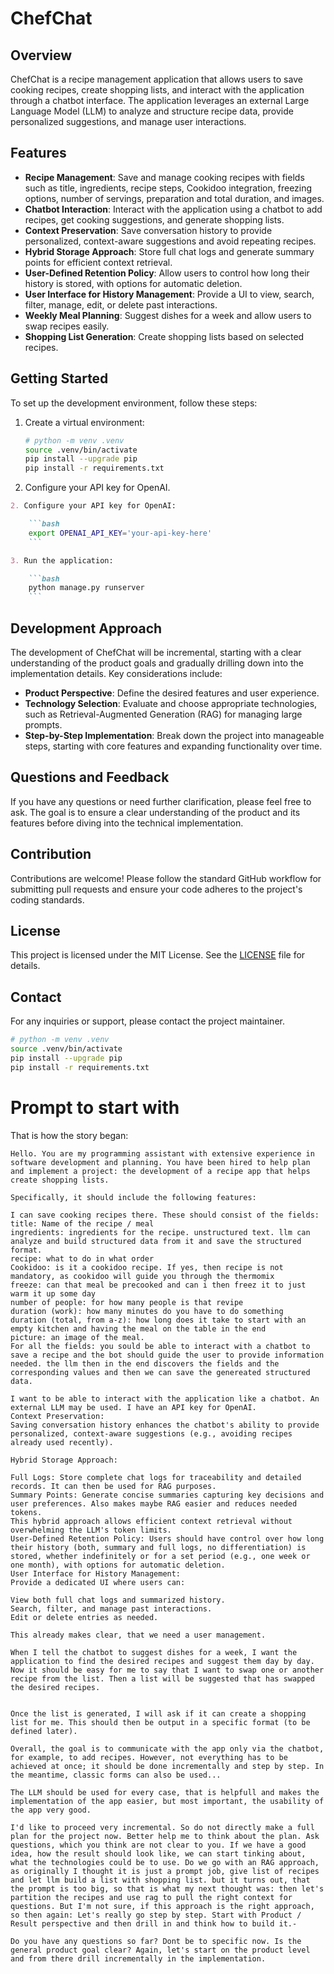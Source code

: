 # ChefChat

## Overview

ChefChat is a recipe management application that allows users to save cooking recipes, create shopping lists, and interact with the application through a chatbot interface. The application leverages an external Large Language Model (LLM) to analyze and structure recipe data, provide personalized suggestions, and manage user interactions.

## Features

- **Recipe Management**: Save and manage cooking recipes with fields such as title, ingredients, recipe steps, Cookidoo integration, freezing options, number of servings, preparation and total duration, and images.
- **Chatbot Interaction**: Interact with the application using a chatbot to add recipes, get cooking suggestions, and generate shopping lists.
- **Context Preservation**: Save conversation history to provide personalized, context-aware suggestions and avoid repeating recipes.
- **Hybrid Storage Approach**: Store full chat logs and generate summary points for efficient context retrieval.
- **User-Defined Retention Policy**: Allow users to control how long their history is stored, with options for automatic deletion.
- **User Interface for History Management**: Provide a UI to view, search, filter, manage, edit, or delete past interactions.
- **Weekly Meal Planning**: Suggest dishes for a week and allow users to swap recipes easily.
- **Shopping List Generation**: Create shopping lists based on selected recipes.

## Getting Started

To set up the development environment, follow these steps:

1. Create a virtual environment:
    ```bash
    # python -m venv .venv
    source .venv/bin/activate
    pip install --upgrade pip
    pip install -r requirements.txt
    ```

2. Configure your API key for OpenAI.
```markdown
2. Configure your API key for OpenAI:

    ```bash
    export OPENAI_API_KEY='your-api-key-here'
    ```

3. Run the application:

    ```bash
    python manage.py runserver
    ```
```

## Development Approach

The development of ChefChat will be incremental, starting with a clear understanding of the product goals and gradually drilling down into the implementation details. Key considerations include:

- **Product Perspective**: Define the desired features and user experience.
- **Technology Selection**: Evaluate and choose appropriate technologies, such as Retrieval-Augmented Generation (RAG) for managing large prompts.
- **Step-by-Step Implementation**: Break down the project into manageable steps, starting with core features and expanding functionality over time.

## Questions and Feedback

If you have any questions or need further clarification, please feel free to ask. The goal is to ensure a clear understanding of the product and its features before diving into the technical implementation.

## Contribution

Contributions are welcome! Please follow the standard GitHub workflow for submitting pull requests and ensure your code adheres to the project's coding standards.

## License

This project is licensed under the MIT License. See the [LICENSE](LICENSE) file for details.

## Contact

For any inquiries or support, please contact the project maintainer.





```bash
# python -m venv .venv
source .venv/bin/activate
pip install --upgrade pip
pip install -r requirements.txt
```



# Prompt to start with

That is how the story began:

```text
Hello. You are my programming assistant with extensive experience in software development and planning. You have been hired to help plan and implement a project: the development of a recipe app that helps create shopping lists.
                                                                                                                                                                                                                                                                                 Specifically, it should include the following features:

I can save cooking recipes there. These should consist of the fields:
title: Name of the recipe / meal
ingredients: ingredients for the recipe. unstructured text. llm can analyze and build structured data from it and save the structured format.
recipe: what to do in what order
Cookidoo: is it a cookidoo recipe. If yes, then recipe is not mandatory, as cookidoo will guide you through the thermomix
freeze: can that meal be precooked and can i then freez it to just warm it up some day
number of people: for how many people is that revipe
duration (work): how many minutes do you have to do something
duration (total, from a-z): how long does it take to start with an empty kitchen and having the meal on the table in the end
picture: an image of the meal.                                                                                                                                                                                                                                                   For all the fields: you sould be able to interact with a chatbot to save a recipe and the bot should guide the user to provide information needed. the llm then in the end discovers the fields and the corresponding values and then we can save the genereated structured data.

I want to be able to interact with the application like a chatbot. An external LLM may be used. I have an API key for OpenAI.
Context Preservation:
Saving conversation history enhances the chatbot's ability to provide personalized, context-aware suggestions (e.g., avoiding recipes already used recently).
                                                                                                                                                                                                                                                                                 Hybrid Storage Approach:

Full Logs: Store complete chat logs for traceability and detailed records. It can then be used for RAG purposes.
Summary Points: Generate concise summaries capturing key decisions and user preferences. Also makes maybe RAG easier and reduces needed tokens.
This hybrid approach allows efficient context retrieval without overwhelming the LLM's token limits.                                                                                                                                                                             User-Defined Retention Policy: Users should have control over how long their history (both, summary and full logs, no differentiation) is stored, whether indefinitely or for a set period (e.g., one week or one month), with options for automatic deletion.                                                                                                                                                                                                                                                                                                    User Interface for History Management:
Provide a dedicated UI where users can:

View both full chat logs and summarized history.
Search, filter, and manage past interactions.
Edit or delete entries as needed.

This already makes clear, that we need a user management.

When I tell the chatbot to suggest dishes for a week, I want the application to find the desired recipes and suggest them day by day. Now it should be easy for me to say that I want to swap one or another recipe from the list. Then a list will be suggested that has swapped the desired recipes.


Once the list is generated, I will ask if it can create a shopping list for me. This should then be output in a specific format (to be defined later).

Overall, the goal is to communicate with the app only via the chatbot, for example, to add recipes. However, not everything has to be achieved at once; it should be done incrementally and step by step. In the meantime, classic forms can also be used...

The LLM should be used for every case, that is helpfull and makes the implementation of the app easier, but most important, the usability of the app very good.

I'd like to proceed very incremental. So do not directly make a full plan for the project now. Better help me to think about the plan. Ask questions, which you think are not clear to you. If we have a good idea, how the result should look like, we can start tinking about, what the technologies could be to use. Do we go with an RAG approach, as originally I thought it is just a prompt job, give list of recipes and let llm build a list with shopping list. but it turns out, that the prompt is too big, so that is what my next thought was: then let's partition the recipes and use rag to pull the right context for questions. But I'm not sure, if this approach is the right approach, so then again: Let's really go step by step. Start with Product / Result perspective and then drill in and think how to build it.-

Do you have any questions so far? Dont be to specific now. Is the general product goal clear? Again, let's start on the product level and from there drill incrementally in the implementation.
```
